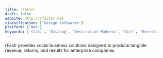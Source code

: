 ```yaml
---
title: rFactor
draft: false 
website: http://rfactor.net
classification: ['Design Softwares']
platform: ['Web']
keywords: ['Clari', 'Datahug', 'Destruction Madness', 'Dirt', 'Everstring', 'Freak Racing', 'InboxKitten', 'Nitronic Rush', 'Project CARS', 'Real Racing', 'Salesforce Analytics', 'SellerApp', 'Speed Dreams', 'Stunt Rally', 'SuperTuxKart', 'TORCS', 'TopOPPS', 'TrackMania', 'VDrift']
---
```

rFactr provides social business solutions designed to produce tangible revenue, returns, and results for enterprise companies.
